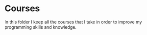 # Courses

In this folder I keep all the courses that I take in order to improve my programming skills and knowledge.
